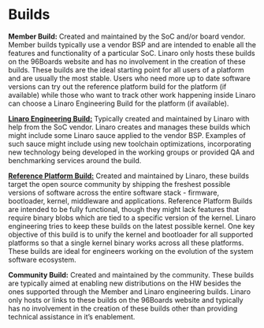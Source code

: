 # Builds

**Member Build:** Created and maintained by the SoC and/or board vendor. Member builds typically use a vendor BSP and are intended to enable all the features and functionality of a particular SoC. Linaro only hosts these builds on the 96Boards website and has no involvement in the creation of these builds. These builds are the ideal starting point for all users of a platform and are usually the most stable. Users who need more up to date software versions can try out the reference platform build for the platform (if available) while those who want to track other work happening inside Linaro can choose a Linaro Engineering Build for the platform (if available).

[**Linaro Engineering Build:**](http://builds.96boards.org/releases/) Typically created and maintained by Linaro with help from the SoC vendor. Linaro creates and manages these builds which might include some Linaro sauce applied to the vendor BSP. Examples of such sauce might include using new toolchain optimizations, incorporating new technology being developed in the working groups or provided QA and benchmarking services around the build.

[**Reference Platform Build:**](http://builds.96boards.org/releases/reference-platform/) Created and maintained by Linaro, these builds target the open source community by shipping the freshest possible versions of software across the entire software stack - firmware, bootloader, kernel, middleware and applications. Reference Platform Builds are intended to be fully functional, though they might lack features that require binary blobs which are tied to a specific version of the kernel. Linaro engineering tries to keep  these builds on the latest possible kernel. One key objective of this build is to unify the kernel and bootloader for all supported platforms so that a single kernel binary works across all these platforms. These builds are ideal for engineers working on the evolution of the system software ecosystem.

**Community Build:** Created and maintained by the community. These builds are typically aimed at enabling new distributions on the HW besides the ones supported through the Member and Linaro engineering builds. Linaro only hosts or links to these builds on the 96Boards website and typically has no involvement in the creation of these builds other than providing technical assistance in it’s enablement.
